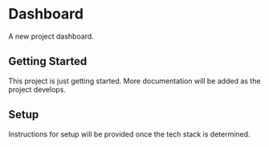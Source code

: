 # Dashboard

A new project dashboard.

## Getting Started

This project is just getting started. More documentation will be added as the project develops.

## Setup

Instructions for setup will be provided once the tech stack is determined. 